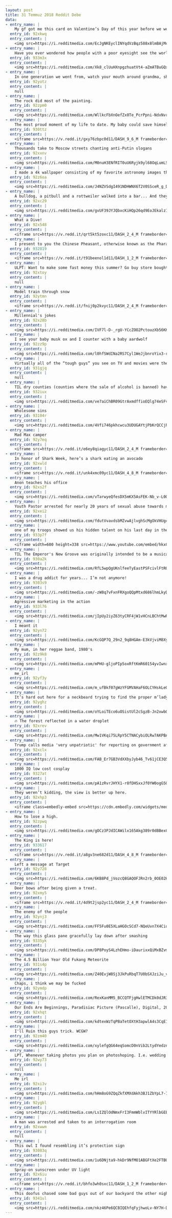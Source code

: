 ```yaml
---
layout: post
title: 31 Temmuz 2018 Reddit Debe
data:
- entry_name: |
    My gf got me this card on Valentine’s Day of this year before we were officially “dating.” It still makes me smile.
  entry_id: 92xkwq
  entry_content: |
    <img src=https://i.redditmedia.com/EcJgNKEyclINYqdVzBqz588x8lmBAjMcet1Y4FWhj8w.jpg?s=782f55823898be9b2e8d5f1e3efbdd9b frameborder=0>
- entry_name: |
    Have you ever wondered how people with a poor eyesight see the world without glasses or contact lenses? The artist Philip Barlow show it vividly to us through his fascinating oil paintings.
  entry_id: 933m3x
  entry_content: |
    <img src=https://i.redditmedia.com/Xk8_clUuHXnpgzhuatVt4-aZmATBuGQx8a9kSPJpoGg.jpg?s=ba3f5a989d77891e6b118ebb06af4a29 frameborder=0>
- entry_name: |
    In one generation we went from, watch your mouth around grandma, she's from a different time, to, Don't mind all the stuff grandma says, she's from a different time.
  entry_id: 92yotz
  entry_content: |
    null
- entry_name: |
    The rock did most of the painting.
  entry_id: 92zpm0
  entry_content: |
    <img src=https://i.redditmedia.com/WllkcFbXnOefZx0Te_PcrPpni-NdxNvry18ZsGpyqSE.jpg?s=cbe020fa3e3d2a924e289aeed8d034ea frameborder=0>
- entry_name: |
    The most proud moment of my life to date. My baby could save himself if he fell in the water.
  entry_id: 930ttz
  entry_content: |
    <iframe src=https://v.redd.it/gxy76zbpc0d11/DASH_9_6_M frameborder=0></iframe>
- entry_name: |
    Thousands take to Moscow streets chanting anti-Putin slogans
  entry_id: 92xxnv
  entry_content: |
    <img src=https://i.redditmedia.com/M0nuH3ENfRIT0uU6Ryjk9yl68OqLumLS5o68QghQ-JE.jpg?s=fce78e46304de5a9eb341daa1520a645 frameborder=0>
- entry_name: |
    I made a 4k wallpaper consisting of my favorite astronomy images through the years
  entry_id: 92z6oa
  entry_content: |
    <img src=https://i.redditmedia.com/J4NZVSdgI491NDHWNX6T2V0SSceR_g_Dpwh_aR6HYzE.jpg?s=22d5ee199233b88933ede9668b781cd6 frameborder=0>
- entry_name: |
    A bulldog, a pitbull and a rottweiler walked into a bar... And they were incredibly well behaved and loved by all :)
  entry_id: 92xc29
  entry_content: |
    <img src=https://i.redditmedia.com/gvUF39JYJQbxcKiHQp26qd9EoJEkalz1DjnwW1lBnoc.jpg?s=7a65d286299531c02e9cb0e67680d07c frameborder=0>
- entry_name: |
    What a Dive!
  entry_id: 92x548
  entry_content: |
    <iframe src=https://v.redd.it/qrt5kt5zoxc11/DASH_2_4_M frameborder=0></iframe>
- entry_name: |
    I present to you the Chinese Pheasant, otherwise known as the Pharaoh of birds
  entry_id: 932819
  entry_content: |
    <iframe src=https://v.redd.it/t91beenol1d11/DASH_1_2_M frameborder=0></iframe>
- entry_name: |
    ULPT: Want to make some fast money this summer? Go buy store bought brownies and take them to a music festival near you. Walk around and sell them for $20 each. Everybody will assume they’re pot brownies and by time they realize they aren’t you’ll be long gone.
  entry_id: 92xtoy
  entry_content: |
    null
- entry_name: |
    Model train through snow
  entry_id: 92ytmn
  entry_content: |
    <iframe src=https://v.redd.it/fnij0p2kvyc11/DASH_2_4_M frameborder=0></iframe>
- entry_name: |
    Millennial's jokes
  entry_id: 92x28b
  entry_content: |
    <img src=https://i.redditmedia.com/IVF7l-D-_rgU-YCcZOO2PctouzXb56KKvjgsls4pxqg.jpg?s=a6189cce08ae5a6d6add45f1e103d5e6 frameborder=0>
- entry_name: |
    I see your baby musk ox and I counter with a baby aardwolf
  entry_id: 92zz9p
  entry_content: |
    <img src=https://i.redditmedia.com/l0hfSWdINa2RS7Cyl1WeJjbnroYix3-rEtkW98ljNiQ.jpg?s=496555eb738afad006a78edf9a367ed1 frameborder=0>
- entry_name: |
    Virtually all of the “tough guys” you see on TV and movies were theater majors in college.
  entry_id: 931gjq
  entry_content: |
    null
- entry_name: |
    TIL dry counties (counties where the sale of alcohol is banned) have a drunk driving fatality rate ~3.6 times higher than wet counties.
  entry_id: 932iux
  entry_content: |
    <img src=https://i.redditmedia.com/ve7aiChBR09GtrAxmdffioEQlg74eSFvTNIyA0uCNaw.jpg?s=e289f22ea1178eb4ec2fd7eddf7d72e9 frameborder=0>
- entry_name: |
    Wholesome sins
  entry_id: 93104r
  entry_content: |
    <img src=https://i.redditmedia.com/4Vfi746pkhcwcu3UDUGAYtjPbKrQCCjhESMkTo6cdCs.jpg?s=90a27f73e2428fa85c3c940623de1f25 frameborder=0>
- entry_name: |
    Mad Max camper
  entry_id: 92y7eq
  entry_content: |
    <iframe src=https://v.redd.it/e6ey8qiagyc11/DASH_2_4_M frameborder=0></iframe>
- entry_name: |
    In honor of Shark Week, here’s a shark eating an avocado
  entry_id: 92xwld
  entry_content: |
    <iframe src=https://v.redd.it/unk4xmc09yc11/DASH_4_8_M frameborder=0></iframe>
- entry_name: |
    Anon teaches his office
  entry_id: 92xs2f
  entry_content: |
    <img src=https://i.redditmedia.com/vTarwyeQfesDX5mKX5AsFEK-Nb_v-L0QvDlxBWn276A.jpg?s=2ebac741c39fc1f9725804ffe52211a0 frameborder=0>
- entry_name: |
    Youth Pastor arrested for nearly 20 years of sexual abuse towards minors
  entry_id: 92xei2
  entry_content: |
    <img src=https://i.redditmedia.com/fdutVvavdsbMZvwAjlvghScMgOkVHUgceCHjSCORPso.jpg?s=2228662b18915f12d1092d7c4ed87998 frameborder=0>
- entry_name: |
    one of my troops showed us his hidden talent on his last day in the Air Force, trying to convince him thst he truly is talented
  entry_id: 933p7f
  entry_content: |
    <iframe width=600 height=338 src=https://www.youtube.com/embed/hkxCnjpWIv8?feature=oembed&enablejsapi=1 frameborder=0 allow=autoplay; encrypted-media allowfullscreen></iframe>
- entry_name: |
    TIL The Emperor's New Groove was originally intended to be a musical epic similar to the Lion King titled Kingdom of the Sun, but after bad test screenings, the poor box office performance of Pocahontas, and creative differences between the directors, it was made into a light comedy
  entry_id: 930a2k
  entry_content: |
    <img src=https://i.redditmedia.com/RfL5wpQgUKnlfeeTyEastPSFcivlFtRQTwROgdXRIy8.jpg?s=c39aaa806b3995ef94c5aabd15560e75 frameborder=0>
- entry_name: |
    I was a drug addict for years... I’m not anymore!
  entry_id: 9303s9
  entry_content: |
    <img src=https://i.redditmedia.com/-zW8q7vFxnFRXgoQQpMtxd686lhmLkyDN_Maiu_E1qE.jpg?s=433185a2cfcafd07c1167a580e432695 frameborder=0>
- entry_name: |
    Agressive marketing in the action
  entry_id: 933l76
  entry_content: |
    <img src=https://i.redditmedia.com/jIpUy2iyZ63tyCRF4jW1vHCnLBChtMwRnUD878p1q48.jpg?s=c0b33c8c3e6d52fa55bebf6289795c1b frameborder=0>
- entry_name: |
    I meant it
  entry_id: 92yn72
  entry_content: |
    <img src=https://i.redditmedia.com/KcGQP7Q_29n2_9q8HGAm-E3kVjviM8XyrSVfMfqhARg.jpg?s=e359bf9f82657f9b2cfb85ab921998b9 frameborder=0>
- entry_name: |
    My mum, in her reggae band, 1980's
  entry_id: 92z9k8
  entry_content: |
    <img src=https://i.redditmedia.com/mPHU-gljoPIp5oxRftKmR60154yvIwnxASvli4E14e8.jpg?s=0ce2143ac854cd2a4c8de83cf0a3a0cf frameborder=0>
- entry_name: |
    me_irl
  entry_id: 92yf3y
  entry_content: |
    <img src=https://i.redditmedia.com/m_ufBkf07gWzYFGMVAHaF6OLCYHskLeOA48kpnmcoXo.gif?fm=jpg&s=9e501a9565a48b84fcfc6f885891da1e frameborder=0>
- entry_name: |
    It’s hard out here for a neckbeard trying to find the proper m’lady
  entry_id: 92yghz
  entry_content: |
    <img src=https://i.redditmedia.com/oYLoiTEco6uOSistUl2cSgzB-Jn2xwbOU1yT-MZsmmo.jpg?s=e9a07680be61cb517129bebf7bb471e4 frameborder=0>
- entry_name: |
    🔥 The forest reflected in a water droplet
  entry_id: 92xrev
  entry_content: |
    <img src=https://i.redditmedia.com/Mw1VKqi75LRpY5CTNACybiOLRw7AKPBA3OcP-VdJo60.jpg?s=7abc76001df369fb2545e322726e32a7 frameborder=0>
- entry_name: |
    Trump calls media 'very unpatriotic' for reporting on government affairs
  entry_id: 92xclx
  entry_content: |
    <img src=https://i.redditmedia.com/FAB_Er7GB3VdXXbyJyb46_Tv61jCE3Q5gdRXjlTbFSg.jpg?s=f6df3cd724928305cb373b9dc1c9dcdd frameborder=0>
- entry_name: |
    1000 IQ low cost cosplay
  entry_id: 9327at
  entry_content: |
    <img src=https://i.redditmedia.com/pA1zRvrJHYX1-r8fDHSxxJf0YW0ogG5QJTETRdinfRw.jpg?s=4c6eb5e7daa92b9890ae3462055e5072 frameborder=0>
- entry_name: |
    They weren’t kidding, the view is better up here.
  entry_id: 92xhp3
  entry_content: |
    <iframe class=embedly-embed src=https://cdn.embedly.com/widgets/media.html?src=https%3A%2F%2Fgfycat.com%2Fifr%2FAdorableDishonestEstuarinecrocodile&url=https%3A%2F%2Fgfycat.com%2FAdorableDishonestEstuarinecrocodile&image=https%3A%2F%2Fthumbs.gfycat.com%2FAdorableDishonestEstuarinecrocodile-size_restricted.gif&key=522baf40bd3911e08d854040d3dc5c07&type=text%2Fhtml&schema=gfycat width=600 height=923 scrolling=no frameborder=0 allow=autoplay; fullscreen allowfullscreen=true></iframe>
- entry_name: |
    How to lose a high.
  entry_id: 92zpwq
  entry_content: |
    <img src=https://i.redditmedia.com/gOCz3PJdICAWilx165Akg389r0dBBexCVIVQI_WJwkI.jpg?s=33bfb5482c21ecc769718cb8f6c6e5d7 frameborder=0>
- entry_name: |
    The King is here!
  entry_id: 933617
  entry_content: |
    <iframe src=https://v.redd.it/a8gv3ne682d11/DASH_4_8_M frameborder=0></iframe>
- entry_name: |
    Left a message at Target
  entry_id: 92y728
  entry_content: |
    <img src=https://i.redditmedia.com/6KB8Pd_jVozcQ8GAQOFJRn2rb_0OE02HAmxzn8MtlXU.jpg?s=4ed135ff9e3a07059f312f5d42de76c5 frameborder=0>
- entry_name: |
    Deer bows after being given a treat.
  entry_id: 92xmy5
  entry_content: |
    <iframe src=https://v.redd.it/4d9t2jsp2yc11/DASH_2_4_M frameborder=0></iframe>
- entry_name: |
    The enemy of the people
  entry_id: 92ynj3
  entry_content: |
    <img src=https://i.redditmedia.com/FF5Fu0E5XLaHGOcSCd7-NQeUvn7X4Ciod-fzEvLSakU.jpg?s=79eda0eafb17b79ae627d6d10bf99c7a frameborder=0>
- entry_name: |
    The way this glass pane gracefully lay down after smashing
  entry_id: 9335yk
  entry_content: |
    <img src=https://i.redditmedia.com/DP8PoyS4LzhEHmo-iDaurixxQiMxBZvmFlVGTG8Tf-c.jpg?s=bf88eb454668ffdf1593c101aad127cf frameborder=0>
- entry_name: |
    The 4.5 Billion Year Old Fukang Meteorite
  entry_id: 931s4p
  entry_content: |
    <img src=https://i.redditmedia.com/Z40EvjW8Sj3JkPuRbqT7U0bSXJziJu_veIu3NteLFEA.jpg?s=384005d7f083d17fc45673e6d4963992 frameborder=0>
- entry_name: |
    Chaps, i think we may be fucked
  entry_id: 92ymdp
  entry_content: |
    <img src=https://i.redditmedia.com/RexKanMM5_BCCQTFjgHwlETMCDk0dJR32MnO38Avf5w.jpg?s=70b1b8288ca6f1d3b7809d3b3b46fdc3 frameborder=0>
- entry_name: |
    Our Ends Are Beginnings, Paradisiac Picture (Pascalle), Digital, 2014
  entry_id: 92xhqt
  entry_content: |
    <img src=https://i.redditmedia.com/kdtexWzTqPBaTetOXtH3apwlA4s3CqE1w9V4ACVsZz0.jpg?s=d9fe97abaddec0a6f1a52e2cd572da97 frameborder=0>
- entry_name: |
    I'll Ruin this guys trick. WCGW?
  entry_id: 92zm40
  entry_content: |
    <img src=https://i.redditmedia.com/xylefgQG64eqSomcD0nVib2LtydYedznxnkM-Ku9HCA.gif?fm=jpg&s=acd63382551057cea0d11b6198d7c6cf frameborder=0>
- entry_name: |
    LPT, Whenever taking photos you plan on photoshoping. I.e. wedding photos. before you move everyone into the photo take a photo of Just the background. it can make editing the photo alot easier in the later. like removing that annoying friend of the friend.
  entry_id: 92wy73
  entry_content: |
    null
- entry_name: |
    Me irl
  entry_id: 92xi3v
  entry_content: |
    <img src=https://i.redditmedia.com/hHm8oG9ZQqZkfXMXdAkh3BJ1ZbYpL7-7Re0Z-zbc41s.png?s=1cbcc393c65dfaf1505455084d5ede1c frameborder=0>
- entry_name: |
  entry_id: 92ygbl
  entry_content: |
    <img src=https://i.redditmedia.com/LsIZQlOdNmxFrI3FmmWblvITYYRlbGEBztaspQ0_GdA.jpg?s=65f7784815ef0e1298ffc9db2f8fc1d0 frameborder=0>
- entry_name: |
    A man was arrested and taken to an interrogation room
  entry_id: 92xwwm
  entry_content: |
    null
- entry_name: |
    This owl I found resembling it’s protection sign
  entry_id: 93083q
  entry_content: |
    <img src=https://i.redditmedia.com/1u6DNjta9-hkDr9NfMO1ABGFtXe2FTB0JjfiSRxertk.jpg?s=e6d7007aff546e8e9f38fe14c91684b4 frameborder=0>
- entry_name: |
    Spray-on sunscreen under UV light
  entry_id: 92x6iu
  entry_content: |
    <iframe src=https://v.redd.it/bhfo3wh0sxc11/DASH_1_2_M frameborder=0></iframe>
- entry_name: |
    This doofus chased some bad guys out of our backyard the other night... They didn't know he just wanted to play
  entry_id: 9341ul
  entry_content: |
    <img src=https://i.redditmedia.com/nkz46Pe6QCBIQEhfqFyjhwoLv-NY7H-DqwBaeGg9LPw.jpg?s=d1a7c2f56943c7f73e22c6159bdf8282 frameborder=0>
---
```


